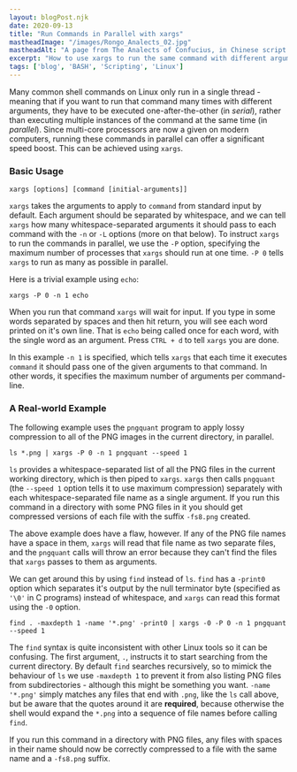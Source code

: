 ```yaml
---
layout: blogPost.njk
date: 2020-09-13
title: "Run Commands in Parallel with xargs"
mastheadImage: "/images/Rongo_Analects_02.jpg"
mastheadAlt: "A page from The Analects of Confucius, in Chinese script."
excerpt: "How to use xargs to run the same command with different arguments in parallel on Linux."
tags: ['blog', 'BASH', 'Scripting', 'Linux']
---
```


Many common shell commands on Linux only run in a single thread - meaning that if you want to run that command many times with different arguments, they have to be executed one-after-the-other (in *serial*), rather than executing multiple instances of the command at the same time (in *parallel*). Since multi-core processors are now a given on modern computers, running these commands in parallel can offer a significant speed boost. This can be achieved using `xargs`.

### Basic Usage

```
xargs [options] [command [initial-arguments]]
```

`xargs` takes the arguments to apply to `command` from standard input by default. Each argument should be separated by whitespace, and we can tell `xargs` how many whitespace-separated arguments it should pass to each command with the `-n` or `-L` options (more on that below). To instruct `xargs` to run the commands in parallel, we use the `-P` option, specifying the maximum number of processes that `xargs` should run at one time. `-P 0` tells `xargs` to run as many as possible in parallel.

Here is a trivial example using `echo`:

```
xargs -P 0 -n 1 echo
```

When you run that command `xargs` will wait for input. If you type in some words separated by spaces and then hit return, you will see each word printed on it's own line. That is `echo` being called once for each word, with the single word as an argument. Press `CTRL + d` to tell `xargs` you are done.

In this example `-n 1` is specified, which tells `xargs` that each time it executes `command` it should pass one of the given arguments to that command. In other words, it specifies the maximum number of arguments per command-line.

### A Real-world Example

The following example uses the `pngquant` program to apply lossy compression to all of the PNG images in the current directory, in parallel.

```
ls *.png | xargs -P 0 -n 1 pngquant --speed 1
```

`ls` provides a whitespace-separated list of all the PNG files in the current working directory, which is then piped to `xargs`. `xargs` then calls `pngquant` (the `--speed 1` option tells it to use maximum compression) separately with each whitespace-separated file name as a single argument. If you run this command in a directory with some PNG files in it you should get compressed versions of each file with the suffix `-fs8.png` created.

The above example does have a flaw, however. If any of the PNG file names have a space in them, `xargs` will read that file name as two separate files, and the `pngquant` calls will throw an error because they can't find the files that `xargs` passes to them as arguments. 

We can get around this by using `find` instead of `ls`. `find` has a `-print0` option which separates it's output by the null terminator byte (specified as `'\0'` in C programs) instead of whitespace, and `xargs` can read this format using the `-0` option.

```
find . -maxdepth 1 -name '*.png' -print0 | xargs -0 -P 0 -n 1 pngquant --speed 1
```

The `find` syntax is quite inconsistent with other Linux tools so it can be confusing. The first argument, `.`, instructs it to start searching from the current directory. By default `find` searches recursively, so to mimick the behaviour of `ls` we use `-maxdepth 1` to prevent it from also listing PNG files from subdirectories - although this might be something you want. `-name '*.png'` simply matches any files that end with `.png`, like the `ls` call above, but be aware that the quotes around it are **required**, because otherwise the shell would expand the `*.png` into a sequence of file names before calling `find`.

If you run this command in a directory with PNG files, any files with spaces in their name should now be correctly compressed to a file with the same name and a `-fs8.png` suffix.
